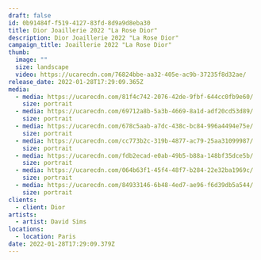 ```yaml
---
draft: false
id: 0b91484f-f519-4127-83fd-8d9a9d8eba30
title: Dior Joaillerie 2022 "La Rose Dior"
description: Dior Joaillerie 2022 "La Rose Dior"
campaign_title: Joaillerie 2022 "La Rose Dior"
thumb:
  image: ""
  size: landscape
  video: https://ucarecdn.com/76824bbe-aa32-405e-ac9b-37235f8d32ae/
release_date: 2022-01-28T17:29:09.365Z
media:
  - media: https://ucarecdn.com/81f4c742-2076-42de-9fbf-644cc0fb9e60/
    size: portrait
  - media: https://ucarecdn.com/69712a8b-5a3b-4669-8a1d-adf20cd53d89/
    size: portrait
  - media: https://ucarecdn.com/678c5aab-a7dc-438c-bc84-996a4494e75e/
    size: portrait
  - media: https://ucarecdn.com/cc773b2c-319b-4877-ac79-25aa31099987/
    size: portrait
  - media: https://ucarecdn.com/fdb2ecad-e0ab-49b5-b88a-148bf35dce5b/
    size: portrait
  - media: https://ucarecdn.com/064b63f1-45f4-48f7-b284-22e32ba1969c/
    size: portrait
  - media: https://ucarecdn.com/84933146-6b48-4ed7-ae96-f6d39db5a544/
    size: portrait
clients:
  - client: Dior
artists:
  - artist: David Sims
locations:
  - location: Paris
date: 2022-01-28T17:29:09.379Z
---
```

